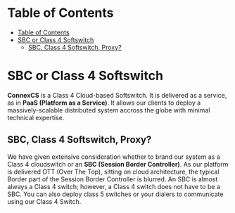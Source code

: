 # Table of Contents

- [Table of Contents](#table-of-contents)
- [SBC or Class 4 Softswitch](#sbc-or-class-4-softswitch)
    - [SBC, Class 4 Softswitch, Proxy?](#sbc-class-4-softswitch-proxy)

# SBC or Class 4 Softswitch

**ConnexCS** is a Class 4 Cloud-based Softswitch. It is delivered as a service, as in **PaaS (Platform as a Service)**. It allows our clients to deploy a massively-scalable distributed system accross the globe with minimal technical expertise.

## SBC, Class 4 Softswitch, Proxy?

We have given extensive consideration whether to brand our system as a Class 4 cloudswitch or an **SBC (Session Border Controller)**. 
As our platform is delivered OTT (Over The Top), sitting on cloud architecture, the typical Border part of the Session Border Controller is blurred. An SBC is almost always a Class 4 switch; however, a Class 4 switch does not have to be a SBC. You can also deploy class 5 switches or your dialers to communicate using our Class 4 Switch.
